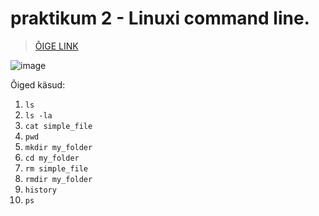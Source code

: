 # praktikum 2 - Linuxi command line.
> [ÕIGE LINK](https://github.com/RummEst/opsys2025/blob/main/prakt2.md)


![image](https://github.com/user-attachments/assets/b0bdef35-b18a-446c-b510-c4eedda901b4)


Õiged käsud:
1. `ls`
2. `ls -la`
3. `cat simple_file`
4. `pwd`
5. `mkdir my_folder`
6. `cd my_folder`
7. `rm simple_file`
8. `rmdir my_folder`
9. `history`
10. `ps`

